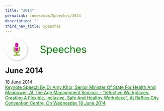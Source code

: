 ```yaml
---
title: "2014"
permalink: /newsroom/Speeches/2014
description: ""
third_nav_title: Speeches
---
```

<html>
<img class="MicIcon" src="/images/icons/ico_speeches.png" align="left">
<br><font align="center" color="green" size="+3">&nbsp;&nbsp;&nbsp;&nbsp;Speeches</font><br><br><br>
<font size="+2"><b>June 2014</b></font><br>

18 June 2014<br>
<a class="hyperlink" href=http://www.ssg-wsg.gov.sg/speeches/18_Jun_2014.html>Keynote Speech By Dr Amy Khor, Senior Minister Of State For Health And Manpower, At The Age Management Seminar – “effective Workplaces: Creating A Flexible, Inclusive, Safe And Healthy Workplace”, At Raffles City Convention Centre, On Wednesday 18 June 2014</a>
<style>
img.MicIcon {
  height: 15%;
  width: 15%;
}
a.hyperlink {
	color:green;
	}
a.hyperlink:hover {
    color:MediumVioletRed;
}
</style>
</html>